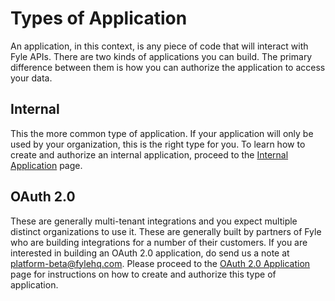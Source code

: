 # Types of Application

An application, in this context, is any piece of code that will interact with Fyle APIs. There are two kinds of applications you can build. The primary difference between them is how you can authorize the application to access your data.

## Internal

This the more common type of application. If your application will only be used by your organization, this is the right type for you. To learn how to create and authorize an internal application, proceed to the [Internal Application](./internal-application.md) page.


## OAuth 2.0

These are generally multi-tenant integrations and you expect multiple distinct organizations to use it. These are generally built by partners of Fyle who are building integrations for a number of their customers. If you are interested in building an OAuth 2.0 application, do send us a note at platform-beta@fylehq.com. Please proceed to the [OAuth 2.0 Application](./oauth2-application.md) page for instructions on how to create and authorize this type of application.

